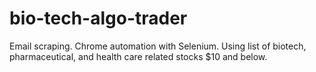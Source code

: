 # bio-tech-algo-trader
Email scraping. Chrome automation with Selenium. Using list of biotech, pharmaceutical, and health care related stocks $10 and below. 
